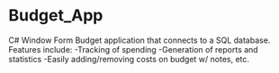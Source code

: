 # Budget_App

C# Window Form Budget application that connects to a SQL database. Features include:
  -Tracking of spending
  -Generation of reports and statistics
  -Easily adding/removing costs on budget w/ notes, etc.
